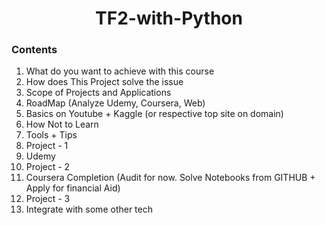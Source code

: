 # <center>TF2-with-Python<center>

### Contents

1. What do you want to achieve with this course
1. How does This Project solve the issue
1. Scope of Projects and Applications
1. RoadMap (Analyze Udemy, Coursera, Web)
1. Basics on Youtube + Kaggle (or respective top site on domain)
1. How Not to Learn
1. Tools + Tips
1. Project - 1
1. Udemy
1. Project - 2
1. Coursera Completion (Audit for now. Solve Notebooks from GITHUB + Apply for financial Aid)
1. Project - 3
1. Integrate with some other tech
